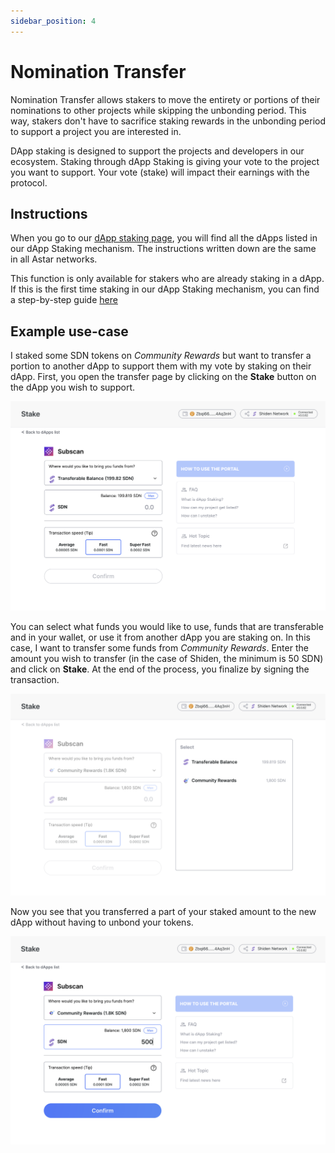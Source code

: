 ```yaml
---
sidebar_position: 4
---
```


# Nomination Transfer

Nomination Transfer allows stakers to move the entirety or portions of their nominations to other projects while skipping the unbonding period. This way, stakers don't have to sacrifice staking rewards in the unbonding period to support a project you are interested in.

DApp staking is designed to support the projects and developers in our ecosystem. Staking through dApp Staking is giving your vote to the project you want to support. Your vote (stake) will impact their earnings with the protocol.

## Instructions

When you go to our [dApp staking page](https://portal.astar.network/dapp-staking/discover), you will find all the dApps listed in our dApp Staking mechanism. The instructions written down are the same in all Astar networks.

This function is only available for stakers who are already staking in a dApp. If this is the first time staking in our dApp Staking mechanism, you can find a step-by-step guide [here](staking)

## Example use-case

I staked some SDN tokens on *Community Rewards* but want to transfer a portion to another dApp  to support them with my vote by staking on their dApp.
First, you open the transfer page by clicking on the **Stake** button on the dApp you wish to support.

![24_nomination01](img/22_nomination01.png)

You can select what funds you would like to use, funds that are transferable and in your wallet, or use it from another dApp you are staking on. In this case, I want to transfer some funds from *Community Rewards*. Enter the amount you wish to transfer (in the case of Shiden, the minimum is 50 SDN) and click on **Stake**. At the end of the process, you finalize by signing the transaction.

![24_nomination02](img/23_nomination02.png)

Now you see that you transferred a part of your staked amount to the new dApp without having to unbond your tokens.

![24_nomination03](img/24_nomination03.png)

